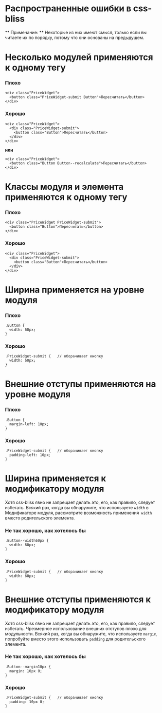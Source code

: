 # Распространенные ошибки в css-bliss

** Примечание: ** Некоторые из них имеют смысл, только если вы читаете их по порядку, потому что они основаны на предыдущем.

# Несколько модулей применяются к одному тегу

### Плохо

    <div class="PriceWidget">
      <button class="PriceWidget-submit Button">Пересчитать</button>
    </div>
      
### Хорошо

    <div class="PriceWidget">
      <div class="PriceWidget-submit">
        <button class="Button">Пересчитать</button>
      </div>
    </div>

**или**

    <div class="PriceWidget">
      <button class="Button Button--recalculate">Пересчитать</button>
    </div>
    
# Классы модуля и элемента применяются к одному тегу

### Плохо

    <div class="PriceWidget PriceWidget-submit">
      <button class="Button">Пересчитать</button>
    </div>
      
### Хорошо

    <div class="PriceWidget">
      <div class="PriceWidget-submit">
        <button class="Button">Пересчитать</button>
      </div>
    </div>
    
# Ширина применяется на уровне модуля

### Плохо

    .Button {
      width: 60px;
    }
  
### Хорошо

    .PriceWidget-submit {   // оборачивает кнопку
      width: 60px;
    }
    
# Внешние отступы применяются на уровне модуля

### Плохо

    .Button {
      margin-left: 10px;
    }
  
### Хорошо

    .PriceWidget-submit {   // оборачивает кнопку
      padding-left: 10px;
    }  

# Ширина применяется к модификатору модуля

Хотя css-bliss явно не запрещает делать это, его, как правило, следует избегать. Всякий раз, когда вы обнаружите, что используете `width` в Модификаторе модуля, рассмотрите возможность применения` width` вместо родительского элемента.

### Не так хорошо, как хотелось бы

    .Button--width60px {
      width: 60px;
    }
  
### Хорошо

    .PriceWidget-submit {   // оборачивает кнопку
      width: 60px;
    }
    
# Внешние отступы применяются к модификатору модуля

Хотя css-bliss явно не запрещает делать это, его, как правило, следует избегать. Чрезмерное использование внешних отступов плохо для модульности. Всякий раз, когда вы обнаружите, что используете `margin`, попробуйте вместо этого использовать `padding` для родительского элемента.

### Не так хорошо, как хотелось бы

    .Button--margin10px {
      margin: 10px 0;
    }
  
### Хорошо

    .PriceWidget-submit {   // оборачивает кнопку
      padding: 10px 0;
    }
